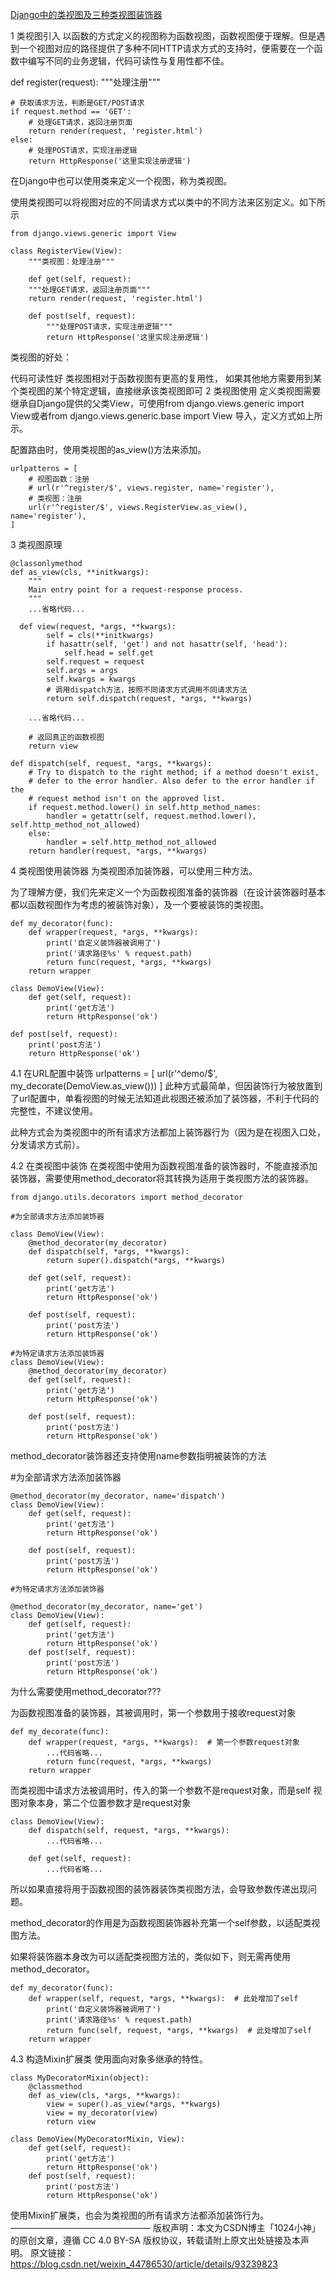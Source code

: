 [Django中的类视图及三种类视图装饰器]( https://blog.csdn.net/weixin_44786530/article/details/93239823 )

1 类视图引入
以函数的方式定义的视图称为函数视图，函数视图便于理解。但是遇到一个视图对应的路径提供了多种不同HTTP请求方式的支持时，便需要在一个函数中编写不同的业务逻辑，代码可读性与复用性都不佳。

 def register(request):
    """处理注册"""

    # 获取请求方法，判断是GET/POST请求
    if request.method == 'GET':
        # 处理GET请求，返回注册页面
        return render(request, 'register.html')
    else:
        # 处理POST请求，实现注册逻辑
        return HttpResponse('这里实现注册逻辑')
在Django中也可以使用类来定义一个视图，称为类视图。

使用类视图可以将视图对应的不同请求方式以类中的不同方法来区别定义。如下所示

```
from django.views.generic import View

class RegisterView(View):
    """类视图：处理注册"""
    
    def get(self, request):
    """处理GET请求，返回注册页面"""
    return render(request, 'register.html')

    def post(self, request):
        """处理POST请求，实现注册逻辑"""
        return HttpResponse('这里实现注册逻辑')
```

类视图的好处：

代码可读性好
类视图相对于函数视图有更高的复用性， 如果其他地方需要用到某个类视图的某个特定逻辑，直接继承该类视图即可
2 类视图使用
定义类视图需要继承自Django提供的父类View，可使用from django.views.generic import View或者from django.views.generic.base import View 导入，定义方式如上所示。

配置路由时，使用类视图的as_view()方法来添加。

```
urlpatterns = [
    # 视图函数：注册
    # url(r'^register/$', views.register, name='register'),
    # 类视图：注册
    url(r'^register/$', views.RegisterView.as_view(), name='register'),
]
```

3 类视图原理

    @classonlymethod
    def as_view(cls, **initkwargs):
        """
        Main entry point for a request-response process.
        """
        ...省略代码...
        
      def view(request, *args, **kwargs):
            self = cls(**initkwargs)
            if hasattr(self, 'get') and not hasattr(self, 'head'):
                self.head = self.get
            self.request = request
            self.args = args
            self.kwargs = kwargs
            # 调用dispatch方法，按照不同请求方式调用不同请求方法
            return self.dispatch(request, *args, **kwargs)
     
        ...省略代码...
     
        # 返回真正的函数视图
        return view

    def dispatch(self, request, *args, **kwargs):
        # Try to dispatch to the right method; if a method doesn't exist,
        # defer to the error handler. Also defer to the error handler if the
        # request method isn't on the approved list.
        if request.method.lower() in self.http_method_names:
            handler = getattr(self, request.method.lower(), self.http_method_not_allowed)
        else:
            handler = self.http_method_not_allowed
        return handler(request, *args, **kwargs)
4 类视图使用装饰器
为类视图添加装饰器，可以使用三种方法。

为了理解方便，我们先来定义一个为函数视图准备的装饰器（在设计装饰器时基本都以函数视图作为考虑的被装饰对象），及一个要被装饰的类视图。

    def my_decorator(func):
        def wrapper(request, *args, **kwargs):
            print('自定义装饰器被调用了')
            print('请求路径%s' % request.path)
            return func(request, *args, **kwargs)
        return wrapper
    
    class DemoView(View):
        def get(self, request):
            print('get方法')
            return HttpResponse('ok')
            
    def post(self, request):
        print('post方法')
        return HttpResponse('ok')
4.1 在URL配置中装饰
urlpatterns = [
    url(r'^demo/$', my_decorate(DemoView.as_view()))
]
此种方式最简单，但因装饰行为被放置到了url配置中，单看视图的时候无法知道此视图还被添加了装饰器，不利于代码的完整性，不建议使用。

此种方式会为类视图中的所有请求方法都加上装饰器行为（因为是在视图入口处，分发请求方式前）。

4.2 在类视图中装饰
在类视图中使用为函数视图准备的装饰器时，不能直接添加装饰器，需要使用method_decorator将其转换为适用于类视图方法的装饰器。

    from django.utils.decorators import method_decorator
    
    #为全部请求方法添加装饰器
    
    class DemoView(View):
        @method_decorator(my_decorator)
        def dispatch(self, *args, **kwargs):
            return super().dispatch(*args, **kwargs)
    
        def get(self, request):
            print('get方法')
            return HttpResponse('ok')
    
        def post(self, request):
            print('post方法')
            return HttpResponse('ok')
            
    #为特定请求方法添加装饰器
    class DemoView(View):
    	@method_decorator(my_decorator)
        def get(self, request):
            print('get方法')
            return HttpResponse('ok')
    
        def post(self, request):
            print('post方法')
            return HttpResponse('ok')

method_decorator装饰器还支持使用name参数指明被装饰的方法

#为全部请求方法添加装饰器

    @method_decorator(my_decorator, name='dispatch')
    class DemoView(View):
        def get(self, request):
            print('get方法')
            return HttpResponse('ok')
            
        def post(self, request):
            print('post方法')
            return HttpResponse('ok')

    #为特定请求方法添加装饰器
    
    @method_decorator(my_decorator, name='get')
    class DemoView(View):
        def get(self, request):
            print('get方法')
            return HttpResponse('ok')	
        def post(self, request):
            print('post方法')
            return HttpResponse('ok')
为什么需要使用method_decorator???

为函数视图准备的装饰器，其被调用时，第一个参数用于接收request对象

```
def my_decorate(func):
    def wrapper(request, *args, **kwargs):  # 第一个参数request对象
        ...代码省略...
        return func(request, *args, **kwargs)
    return wrapper
```


而类视图中请求方法被调用时，传入的第一个参数不是request对象，而是self 视图对象本身，第二个位置参数才是request对象

    
    class DemoView(View):
        def dispatch(self, request, *args, **kwargs):
            ...代码省略...
            
        def get(self, request):
        	...代码省略...
所以如果直接将用于函数视图的装饰器装饰类视图方法，会导致参数传递出现问题。

method_decorator的作用是为函数视图装饰器补充第一个self参数，以适配类视图方法。

如果将装饰器本身改为可以适配类视图方法的，类似如下，则无需再使用method_decorator。

```
def my_decorator(func):
    def wrapper(self, request, *args, **kwargs):  # 此处增加了self
        print('自定义装饰器被调用了')
        print('请求路径%s' % request.path)
        return func(self, request, *args, **kwargs)  # 此处增加了self
    return wrapper
```

4.3 构造Mixin扩展类
使用面向对象多继承的特性。

    class MyDecoratorMixin(object):
        @classmethod
        def as_view(cls, *args, **kwargs):
            view = super().as_view(*args, **kwargs)
            view = my_decorator(view)
            return view
    
    class DemoView(MyDecoratorMixin, View):
        def get(self, request):
            print('get方法')
            return HttpResponse('ok')
        def post(self, request):
            print('post方法')
            return HttpResponse('ok')
使用Mixin扩展类，也会为类视图的所有请求方法都添加装饰行为。
————————————————
版权声明：本文为CSDN博主「1024小神」的原创文章，遵循 CC 4.0 BY-SA 版权协议，转载请附上原文出处链接及本声明。
原文链接：https://blog.csdn.net/weixin_44786530/article/details/93239823